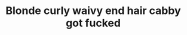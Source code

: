 ---
layout: post
title: Blonde curly waivy end hair cabby got fucked
duration: '06:53'
view: 221
rate: 2
video: 'http://fantasti.cc/embed/831317/'
category:
 - blonde
 - blowjob
 - busty
 - cab
 - gorgeous
 - outdoor
 - rough
 - stunning
tags: 
 - big-tits
 - sucked
 - fucked
priority: 0.9
changefreq: daily
---